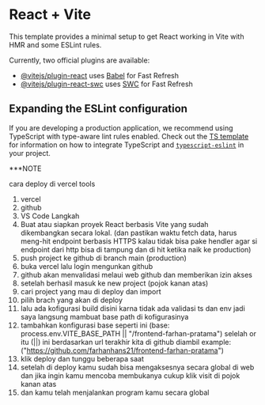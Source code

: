 # React + Vite

This template provides a minimal setup to get React working in Vite with HMR and some ESLint rules.

Currently, two official plugins are available:

- [@vitejs/plugin-react](https://github.com/vitejs/vite-plugin-react/blob/main/packages/plugin-react) uses [Babel](https://babeljs.io/) for Fast Refresh
- [@vitejs/plugin-react-swc](https://github.com/vitejs/vite-plugin-react/blob/main/packages/plugin-react-swc) uses [SWC](https://swc.rs/) for Fast Refresh

## Expanding the ESLint configuration

If you are developing a production application, we recommend using TypeScript with type-aware lint rules enabled. Check out the [TS template](https://github.com/vitejs/vite/tree/main/packages/create-vite/template-react-ts) for information on how to integrate TypeScript and [`typescript-eslint`](https://typescript-eslint.io) in your project.

***NOTE

cara deploy di vercel
tools
1. vercel
2. github
3. VS Code
Langkah
1. Buat atau siapkan proyek React berbasis Vite yang sudah dikembangkan secara lokal.
(dan pastikan waktu fetch data, harus meng-hit endpoint berbasis HTTPS kalau tidak bisa pake hendler agar si endpoint dari http bisa di tampung dan di hit ketika naik ke production)
2. push project ke github di branch main (production)
3. buka vercel lalu login mengunkan github
4. github akan menvalidasi melaui web github dan memberikan izin akses
5. setelah berhasil masuk ke new project (pojok kanan atas)
6. cari project yang mau di deploy dan import 
7. pilih brach yang akan di deploy
8. lalu ada kofigurasi build disini karna tidak ada validasi ts dan env jadi saya langsung mambuat
base path di kofigurasinya
9. tambahkan konfigurasi base seperti ini (base: process.env.VITE_BASE_PATH || "/frontend-farhan-pratama")
selelah or itu (||) ini berdasarkan url terakhir kita di github diambil example:("https://github.com/farhanhans21/frontend-farhan-pratama")
10. klik deploy dan tunggu beberapa saat
11.  setelah di deploy kamu sudah bisa mengaksesnya secara global di web dan jika ingin kamu mencoba membukanya cukup klik visit di pojok kanan atas
12. dan kamu telah menjalankan program kamu secara global
